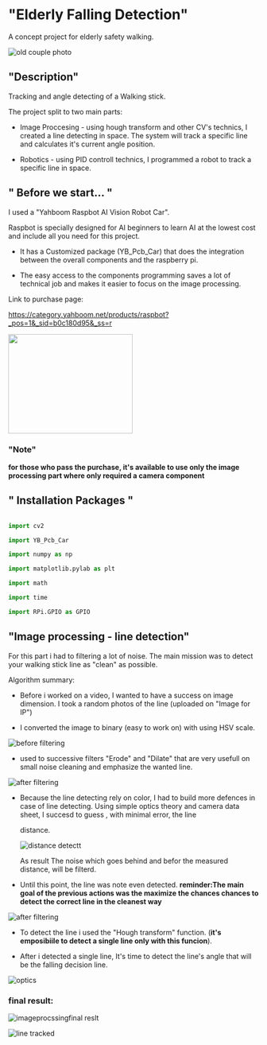 # "Elderly Falling Detection"

A concept project for elderly safety walking.

![old couple photo](https://user-images.githubusercontent.com/101269937/190342365-077759ef-a176-426f-b9e6-ea2e9dcccb84.png)


## "Description"

Tracking and angle detecting of a Walking stick.

The project split to two main parts:

- Image Proccesing - using hough transform and other CV's technics, I created a line detecting in space. The system will track a specific line and calculates it's current angle position.

- Robotics - using PID controll technics, I programmed a robot to track a specific line in space. 

## " Before we start... "

I used a "Yahboom Raspbot AI Vision Robot Car".

Raspbot is specially designed for AI beginners to learn AI at the lowest cost and include all you need for this project.

 - It has a Customized package (YB_Pcb_Car) that does the integration between the overall components and the raspberry pi.

 - The easy access to the components programming saves a lot of technical job and makes it easier to focus on the image processing.

Link to purchase page:

https://category.yahboom.net/products/raspbot?_pos=1&_sid=b0c180d95&_ss=r


<img src="https://user-images.githubusercontent.com/101269937/190184712-ad14d2e9-e70a-43a0-9437-20c94b0c1d50.jpg" width="250" height="200">

### "Note"

**for those who pass the purchase, it's available to use only the image processing part where only required a camera component**

## " Installation Packages "

```python

import cv2

import YB_Pcb_Car

import numpy as np

import matplotlib.pylab as plt

import math

import time

import RPi.GPIO as GPIO
```

## "Image processing - line detection"

For this part i had to filtering a lot of noise.
The main mission was to detect your walking stick line as "clean" as possible.

Algorithm summary:

- Before i worked on a video, I wanted to have a success on image dimension.
I took a random photos of the line (uploaded on "Image for IP") 

- I converted the image to binary (easy to work on) with using HSV scale.

![before filtering](https://user-images.githubusercontent.com/101269937/190336605-379e1eb5-3874-4007-9e9e-59a923d46ae5.png)

- used to successive filters "Erode" and "Dilate" that are very usefull on small noise cleaning and emphasize the wanted line.

![after filtering](https://user-images.githubusercontent.com/101269937/190337076-cfba1ef7-ca40-4d9a-8545-b46114f79e8d.png)

- Because the line detecting rely on color, I had to build more defences in case of line detecting. 
Using simple optics theory and camera data sheet, I succesd to guess , with minimal error, the line 
 
  distance.
  
  ![distance detectt](https://user-images.githubusercontent.com/101269937/190341882-1c0ddfb0-9224-4b0d-94ee-43b593a6dc29.png)

  
  As result The noise which goes behind and befor the measured distance, will be filterd.
  
 - Until this point, the line was note even detected. 
 **reminder:The main goal of the previous actions was the maximize the chances chances to detect the correct line in the cleanest way**
  
  ![after filtering](https://user-images.githubusercontent.com/101269937/190339959-4824ae24-f2ab-4c6e-abf3-3a87c7ef600a.png)


 - To detect the line i used the "Hough transform" function. (**it's emposibiile to detect a single line only with this funcion**).
 
 - After i detected a single line, It's time to detect the line's angle that will be the falling decision line.
 
 
![optics](https://user-images.githubusercontent.com/101269937/190341685-aad37d25-9d5d-4655-be9c-3078120975ff.jpg)

### final result:

![imageprocssingfinal reslt](https://user-images.githubusercontent.com/101269937/190341797-ae2a3fb8-ee3e-4889-bd5f-c0756e14b1a6.png)

![line tracked](https://user-images.githubusercontent.com/101269937/190342221-c742caff-76f6-499e-b82c-46cb36d39939.jpg)


